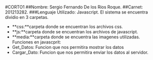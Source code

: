#CORTO1
##Nombre: Sergio Fernando De los Rios Roque.
##Carnet: 201213282. 
###Lenguaje Utilizado: Javascript. 
El sistema se encuentra dividio en 3 carpetas.
- **css:**carpeta donde se encuentran los archivos css.
- **js:**carpeta donde se encuentran los archivos de javascript.
- **media:**carpeta donde se encuentra las imagenes utilizadas. 
Funciones en javascprit:
- Get_Datos: Funcion que nos permitira mostrar los datos
- Cargar_Dato: Funcion que nos permitira enviar los datos al servidor. 

